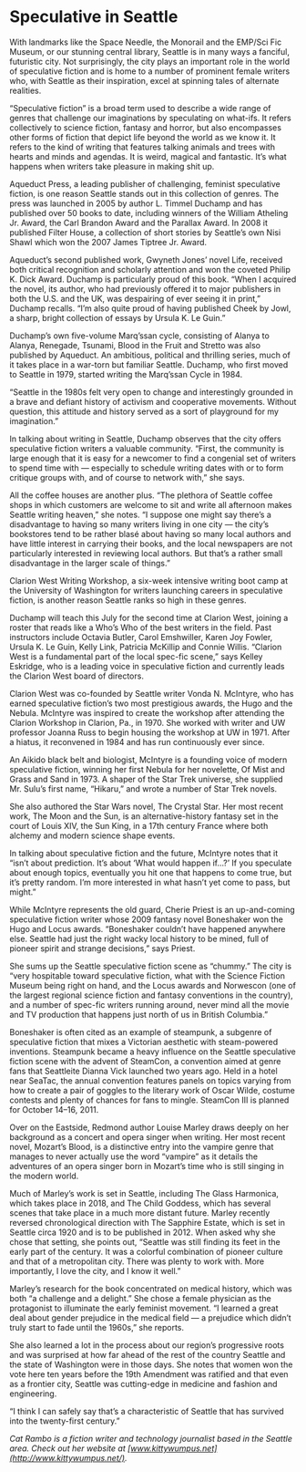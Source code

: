 # Speculative in Seattle

With landmarks like the Space Needle, the Monorail and the EMP/Sci Fic Museum, or our stunning central library, Seattle is in many ways a fanciful, futuristic city. Not surprisingly, the city plays an important role in the world of speculative fiction and is home to a number of prominent female writers who, with Seattle as their inspiration, excel at spinning tales of alternate realities.

“Speculative fiction” is a broad term used to describe a wide range of genres that challenge our imaginations by speculating on what-ifs. It refers collectively to science fiction, fantasy and horror, but also encompasses other forms of fiction that depict life beyond the world as we know it. It refers to the kind of writing that features talking animals and trees with hearts and minds and agendas. It is weird, magical and fantastic. It’s what happens when writers take pleasure in making shit up.

Aqueduct Press, a leading publisher of challenging, feminist speculative fiction, is one reason Seattle stands out in this collection of genres. The press was launched in 2005 by author L. Timmel Duchamp and has published over 50 books to date, including winners of the William Atheling Jr. Award, the Carl Brandon Award and the Parallax Award. In 2008 it published Filter House, a collection of short stories by Seattle’s own Nisi Shawl which won the 2007 James Tiptree Jr. Award.

Aqueduct’s second published work, Gwyneth Jones’ novel Life, received both critical recognition and scholarly attention and won the coveted Philip K. Dick Award.	Duchamp is particularly proud of this book. “When I acquired the novel, its author, who had previously offered it to major publishers in both the U.S. and the UK, was despairing of ever seeing it in print,” Duchamp recalls. “I’m also quite proud of having published Cheek by Jowl, a sharp, bright collection of essays by Ursula K. Le Guin.”

Duchamp’s own five-volume Marq’ssan cycle, consisting of Alanya to Alanya, Renegade, Tsunami, Blood in the Fruit and Stretto was also published by Aqueduct. An ambitious, political and thrilling series, much of it takes place in a war-torn but familiar Seattle. 
Duchamp, who first moved to Seattle in 1979, started writing the Marq’ssan Cycle in 1984.

“Seattle in the 1980s felt very open to change and interestingly grounded in a brave and defiant history of activism and cooperative movements. Without question, this attitude and history served as a sort of playground for my imagination.”

In talking about writing in Seattle, Duchamp observes that the city offers speculative fiction writers a valuable community. “First, the community is large enough that it is easy for a newcomer to find a congenial set of writers to spend time with — especially to schedule writing dates with or to form critique groups with, and of course to network with,” she says.

All the coffee houses are another plus. “The plethora of Seattle coffee shops in which customers are welcome to sit and write all afternoon makes Seattle writing heaven,” she notes. “I suppose one might say there’s a disadvantage to having so many writers living in one city — the city’s bookstores tend to be rather blasé about having so many local authors and have little interest in carrying their books, and the local newspapers are not particularly interested in reviewing local authors. But that’s a rather small disadvantage in the larger scale of things.”

Clarion West Writing Workshop, a six-week intensive writing boot camp at the University of Washington for writers launching careers in speculative fiction, is another reason Seattle ranks so high in these genres.

Duchamp will teach this July for the second time at Clarion West, joining a roster that reads like a Who’s Who of the best writers in the field. Past instructors include Octavia Butler, Carol Emshwiller, Karen Joy Fowler, Ursula K. Le Guin, Kelly Link, Patricia McKillip and Connie Willis.
“Clarion West is a fundamental part of the local spec-fic scene,” says Kelley Eskridge, who is a leading voice in speculative fiction and currently leads the Clarion West board of directors.

Clarion West was co-founded by Seattle writer Vonda N. McIntyre, who has earned speculative fiction’s two most prestigious awards, the Hugo and the Nebula. McIntyre was inspired to create the workshop after attending the Clarion Workshop in Clarion, Pa., in 1970. She worked with writer and UW professor Joanna Russ to begin housing the workshop at UW in 1971. After a hiatus, it reconvened in 1984 and has run continuously ever since.

An Aikido black belt and biologist, McIntyre is a founding voice of modern speculative fiction, winning her first Nebula for her novelette, Of Mist and Grass and Sand in 1973. A shaper of the Star Trek universe, she supplied Mr. Sulu’s first name, “Hikaru,” and wrote a number of Star Trek novels.

She also authored the Star Wars novel, The Crystal Star. Her most recent work, The Moon and the Sun, is an alternative-history fantasy set in the court of Louis XIV, the Sun King, in a 17th century France where both alchemy and modern science shape events.

In talking about speculative fiction and the future, McIntyre notes that it “isn’t about prediction. It’s about ‘What would happen if...?’ If you speculate about enough topics, eventually you hit one that happens to come true, but it’s pretty random. I’m more interested in what hasn’t yet come to pass, but might.”

While McIntyre represents the old guard, Cherie Priest is an up-and-coming speculative fiction writer whose 2009 fantasy novel Boneshaker won the Hugo and Locus awards. “Boneshaker couldn’t have happened anywhere else. Seattle had just the right wacky local history to be mined, full of pioneer spirit and strange decisions,” says Priest.

She sums up the Seattle speculative fiction scene as “chummy.” The city is “very hospitable toward speculative fiction, what with the Science Fiction Museum being right on hand, and the Locus awards and Norwescon (one of the largest regional science fiction and fantasy conventions in the country), and a number of spec-fic writers running around, never mind all the movie and TV production that happens just north of us in British Columbia.”

Boneshaker is often cited as an example of steampunk, a subgenre of speculative fiction that mixes a Victorian aesthetic with steam-powered inventions. Steampunk became a heavy influence on the Seattle speculative fiction scene with the advent of SteamCon, a convention aimed at genre fans that Seattleite Dianna Vick launched two years ago. Held in a hotel near SeaTac, the annual convention features panels on topics varying from how to create a pair of goggles to the literary work of Oscar Wilde, costume contests and plenty of chances for fans to mingle. SteamCon III is planned for October 14–16, 2011.

Over on the Eastside, Redmond author Louise Marley draws deeply on her background as a concert and opera singer when writing. Her most recent novel, Mozart’s Blood, is a distinctive entry into the vampire genre that manages to never actually use the word “vampire” as it details the adventures of an opera singer born in Mozart’s time who is still singing in the modern world.

Much of Marley’s work is set in Seattle, including The Glass Harmonica, which takes place in 2018, and The Child Goddess, which has several scenes that take place in a much more distant future. Marley recently reversed chronological direction with The Sapphire Estate, which is set in Seattle circa 1920 and is to be published in 2012. When asked why she chose that setting, she points out, “Seattle was still finding its feet in the early part of the century. It was a colorful combination of pioneer culture and that of a metropolitan city. There was plenty to work with. More importantly, I love the city, and I know it well.”

Marley’s research for the book concentrated on medical history, which was both “a challenge and a delight.” She chose a female physician as the protagonist to illuminate the early feminist movement. “I learned a great deal about gender prejudice in the medical field — a prejudice which didn’t truly start to fade until the 1960s,” she reports.

She also learned a lot in the process about our region’s progressive roots and was surprised at how far ahead of the rest of the country Seattle and the state of Washington were in those days. She notes that women won the vote here ten years before the 19th Amendment was ratified and that even as a frontier city, Seattle was cutting-edge in medicine and fashion and engineering.

“I think I can safely say that’s a characteristic of Seattle that has survived into the twenty-first century.”

*Cat Rambo is a fiction writer and technology journalist based in the Seattle area. Check out her website at [www.kittywumpus.net](http://www.kittywumpus.net/).*